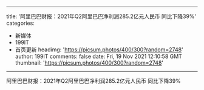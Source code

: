 
---
title: '阿里巴巴财报：2021年Q2阿里巴巴净利润285.2亿元人民币 同比下降39%'
categories: 
 - 新媒体
 - 199IT
 - 首页更新
headimg: 'https://picsum.photos/400/300?random=2748'
author: 199IT
comments: false
date: Fri, 19 Nov 2021 12:10:58 GMT
thumbnail: 'https://picsum.photos/400/300?random=2748'
---

<div>   
阿里巴巴财报：2021年Q2阿里巴巴净利润285.2亿元人民币 同比下降39%  
</div>
            